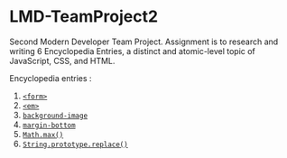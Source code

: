 # LMD-TeamProject2
Second Modern Developer Team Project. Assignment is to research and writing 6 Encyclopedia Entries,  a distinct and atomic-level topic of JavaScript, CSS, and HTML.

Encyclopedia entries : 

1. [`<form>`](encyclopedia-entry-1.md)
2. [`<em>`](encyclopedia-entry-2.md)
3. [`background-image`](encyclopedia-entry-3.md)
4. [`margin-bottom`](encyclopedia-entry-4.md)
5. [`Math.max()`](encyclopedia-entry-5.md)
6. [`String.prototype.replace()`](encyclopedia-entry-6.md)
